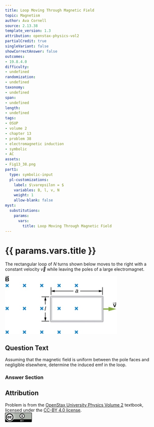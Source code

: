 ```yaml
---
title: Loop Moving Through Magnetic Field
topic: Magnetism
author: Ava Cornell
source: 2.13.38
template_version: 1.3
attribution: openstax-physics-vol2
partialCredit: true
singleVariant: false
showCorrectAnswer: false
outcomes:
- 19.8.4.0
difficulty:
- undefined
randomization:
- undefined
taxonomy:
- undefined
span:
- undefined
length:
- undefined
tags:
- OSUP
- volume 2
- chapter 13
- problem 38
- electromagnetic induction
- symbolic
- AC
assets:
- Fig13_38.png
part1:
  type: symbolic-input
  pl-customizations:
    label: $\varepsilon = $
    variables: B, l, v, N
    weight: 1
    allow-blank: false
myst:
  substitutions:
    params:
      vars:
        title: Loop Moving Through Magnetic Field
---
```

# {{ params.vars.title }}
The rectangular loop of $N$ turns shown below moves to the right with a constant velocity $\overrightarrow{ v}$ while leaving the poles of a large electromagnet.

<img src="Fig13_38.png">

## Question Text

Assuming that the magnetic field is uniform between the pole faces and negligible elsewhere, determine the induced emf in the loop.

### Answer Section

## Attribution

Problem is from the [OpenStax University Physics Volume 2](https://openstax.org/details/books/university-physics-volume-2) textbook, licensed under the [CC-BY 4.0 license](https://creativecommons.org/licenses/by/4.0/).<br>![Image representing the Creative Commons 4.0 BY license.](https://raw.githubusercontent.com/firasm/bits/master/by.png)